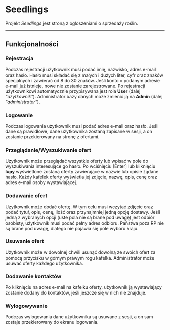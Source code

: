 # Seedlings

Projekt *Seedlings* jest stroną z ogłoszeniami o sprzedaży roślin.

---

## Funkcjonalności

### Rejestracja

Podczas rejestracji użytkownik musi podać imię, nazwisko, adres e-mail oraz hasło.
Hasło musi składać się z małych i dużych liter, cyfr oraz znaków specjalnych i zawierać od 8 do 30 znaków. 
Jeśli konto o podanym adresie e-mail już istnieje, nowe nie zostanie zarejestrowane.
Po rejestracji użytkownikowi automatycznie przypisywana jest rola **User** (dalej *"użytkownik"*). Administrator bazy danych może zmienić ją na **Admin** (dalej *"administrator"*).

### Logowanie

Podczas logowania użytkownik musi podać adres e-mail oraz hasło. Jeśli dane są prawidłowe, dane użytkownika zostaną zapisane w sesji, a on zostanie przekierowany na stronę z ofertami.

### Przeglądanie/Wyszukiwanie ofert

Użytkownik może przeglądać wszystkie oferty lub wpisać w pole do wyszukiwania interesujące go hasło. Po wciśnięciu [Enter] lub kliknięciu **lupy** wyświetlone zostaną oferty zawierające w nazwie lub opisie żądane hasło.
Każdy kafelek oferty wyświetla jej zdjęcie, nazwę, opis, cenę oraz adres e-mail osoby wystawiającej.

### Dodawanie ofert

Użytkownik może dodać ofertę. W tym celu musi wczytać zdjęcie oraz podać tytuł, opis, cenę, ilość oraz przynajmniej jedną opcję dostawy.
Jeśli jedną z wybranych opcji (uste pola nie są brane pod uwagę) jest odbiór osobisty, użytkownik musi podać pełny adres odbioru. Państwa poza RP nie są brane pod uwagę, dlatego nie pojawia się pole wyboru kraju.

### Usuwanie ofert

Użytkownik może w dowolnej chwili usunąć dowolną ze swoich ofert za pomocą przycisku w górnym prawym rogu kafelka.
Administrator może usuwać oferty każdego użytkownika.

### Dodawanie kontaktów

Po kliknięciu na adres e-mail na kafelku oferty, użytkownik ją wystawiający zostanie dodany do kontaktów, jeśli jeszcze się w nich nie znajduje.

### Wylogowywanie

Podczas wylogowania dane użytkownika są usuwane z sesji, a on sam zostaje przekierowany do ekranu logowania.

